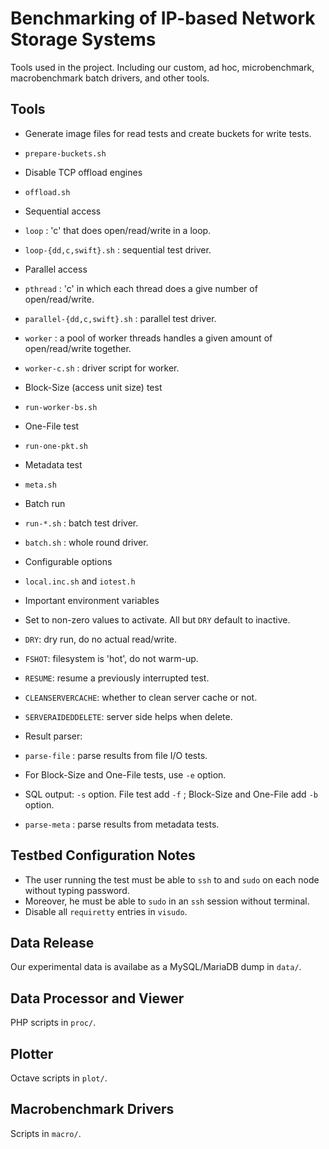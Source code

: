 Benchmarking of IP-based Network Storage Systems
=========

Tools used in the project.
Including our custom, ad hoc, microbenchmark, macrobenchmark batch drivers, and other tools.


Tools
-----

 - Generate image files for read tests and create buckets for write tests.
  - `prepare-buckets.sh`

 - Disable TCP offload engines
  - `offload.sh`

 - Sequential access
  - `loop` : 'c' that does open/read/write in a loop.
  - `loop-{dd,c,swift}.sh` : sequential test driver.

 - Parallel access
  - `pthread` : 'c' in which each thread does a give number of open/read/write.
  - `parallel-{dd,c,swift}.sh` : parallel test driver.

  - `worker` : a pool of worker threads handles a given amount of open/read/write together.
  - `worker-c.sh` : driver script for worker.

 - Block-Size (access unit size) test
  - `run-worker-bs.sh`

 - One-File test
  - `run-one-pkt.sh`

 - Metadata test
  - `meta.sh`

 - Batch run
  - `run-*.sh` : batch test driver.
  - `batch.sh` : whole round driver.

 - Configurable options
  - `local.inc.sh` and `iotest.h`

 - Important environment variables
  - Set to non-zero values to activate. All but `DRY` default to inactive.
  - `DRY`: dry run, do no actual read/write.
  - `FSHOT`: filesystem is 'hot', do not warm-up.
  - `RESUME`: resume a previously interrupted test.
  - `CLEANSERVERCACHE`: whether to clean server cache or not.
  - `SERVERAIDEDDELETE`: server side helps when delete.

 - Result parser:
  - `parse-file` : parse results from file I/O tests.
   - For Block-Size and One-File tests, use `-e` option.
   - SQL output: `-s` option. File test add `-f` ; Block-Size and One-File add `-b` option.
  - `parse-meta` : parse results from metadata tests.


Testbed Configuration Notes
-----

 - The user running the test must be able to `ssh` to and `sudo` on each node without typing password.
 - Moreover, he must be able to `sudo` in an `ssh` session without terminal.
  - Disable all `requiretty` entries in `visudo`.


Data Release
-----

Our experimental data is availabe as a MySQL/MariaDB dump in `data/`.



Data Processor and Viewer
-----

PHP scripts in `proc/`.



Plotter
-----

Octave scripts in `plot/`.



Macrobenchmark Drivers
-----

Scripts in `macro/`.
